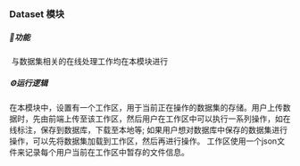 ### Dataset 模块

##### 🚀功能

​	与数据集相关的在线处理工作均在本模块进行



##### ⚙运行逻辑

​	在本模块中，设置有一个工作区，用于当前正在操作的数据集的存储。用户上传数据时，先由前端上传至该工作区，然后用户在工作区中可以执行一系列操作，如在线标注，保存到数据库，下载至本地等; 如果用户想对数据库中保存的数据集进行操作，可以先将数据集加载到工作区，然后再进行操作。
   工作区使用一个json文件来记录每个用户当前在工作区中暂存的文件信息。